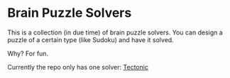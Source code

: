 # Brain Puzzle Solvers

This is a collection (in due time) of brain puzzle solvers. You can design a puzzle of a certain type (like Sudoku) and have it solved.

Why? For fun.

Currently the repo only has one solver: [Tectonic](https://qfox.github.io/puzzles/tectonic/index.html)

